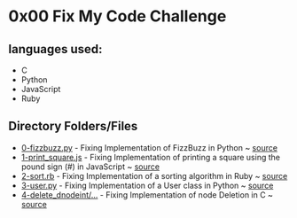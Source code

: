 # 0x00 Fix My Code Challenge

## languages used:

* C
* Python
* JavaScript
* Ruby

## Directory Folders/Files

* [0-fizzbuzz.py](0-fizzbuzz.py) - Fixing Implementation of FizzBuzz in Python ~ [source](https://github.com/alx-tools/0x00-Fix_My_Code_Challenge/blob/master/0-fizzbuzz.py)
* [1-print_square.js](1-print_square.js) - Fixing Implementation of printing a square using the pound sign (#) in JavaScript ~ [source](https://github.com/alx-tools/0x00-Fix_My_Code_Challenge/blob/master/1-print_square.js)
* [2-sort.rb](2-sort.rb) - Fixing Implementation of a sorting algorithm in Ruby ~ [source](https://github.com/alx-tools/0x00-Fix_My_Code_Challenge/blob/master/2-sort.rb)
* [3-user.py](3-user.py) - Fixing Implementation of a User class in Python ~ [source](https://github.com/alx-tools/0x00-Fix_My_Code_Challenge/blob/master/3-user.py)
* [4-delete_dnodeint/...](4-delete_dnodeint) - Fixing Implementation of node Deletion in C ~ [source](https://github.com/alx-tools/0x00-Fix_My_Code_Challenge/blob/master/4-delete_dnodeint)
